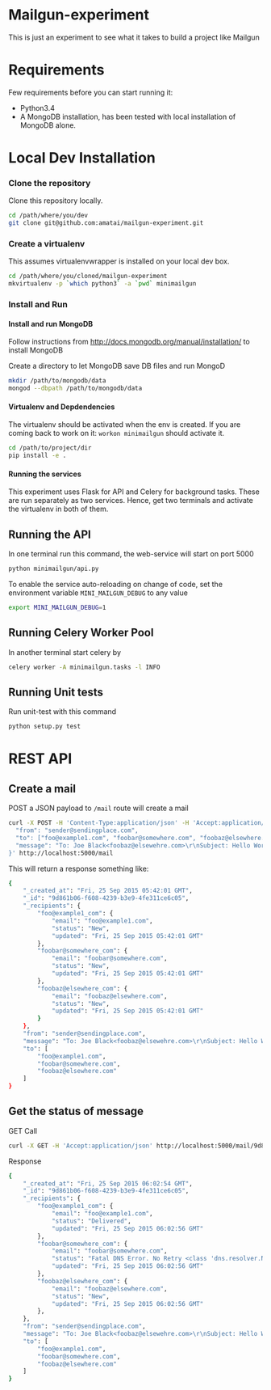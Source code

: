 Mailgun-experiment
==================

This is just an experiment to see what it takes to build a project like Mailgun

Requirements
============
Few requirements before you can start running it:

- Python3.4
- A MongoDB installation, has been tested with local installation of MongoDB alone.


Local Dev Installation
======================

### Clone the repository
Clone this repository locally.

```bash
cd /path/where/you/dev
git clone git@github.com:amatai/mailgun-experiment.git
```

### Create a virtualenv

This assumes virtualenvwrapper is installed on your local dev box.

```bash
cd /path/where/you/cloned/mailgun-experiment
mkvirtualenv -p `which python3` -a `pwd` minimailgun
```

### Install and Run

#### Install and run MongoDB

Follow instructions from http://docs.mongodb.org/manual/installation/ to install MongoDB

Create a directory to let MongoDB save DB files and run MongoD

```bash
mkdir /path/to/mongodb/data
mongod --dbpath /path/to/mongodb/data
```

#### Virtualenv and Depdendencies
The virtualenv should be activated when the env is created. If you are coming back to work on it: `workon minimailgun` should activate it.

```bash
cd /path/to/project/dir
pip install -e .
```

#### Running the services

This experiment uses Flask for API and Celery for background tasks. These are run separately as two services. Hence, get two terminals
and activate the virtualenv in both of them.

Running the API
---------------

In one terminal run this command, the web-service will start on port 5000

```bash
python minimailgun/api.py
```

To enable the service auto-reloading on change of code, set the environment variable `MINI_MAILGUN_DEBUG` to any value

```bash
export MINI_MAILGUN_DEBUG=1
```


Running Celery Worker Pool
--------------------------

In another terminal start celery by

```bash
celery worker -A minimailgun.tasks -l INFO
```

Running Unit tests
------------------

Run unit-test with this command

```bash
python setup.py test
```


REST API
========

Create a mail
--------------

POST a JSON payload to `/mail` route will create a mail

```bash
curl -X POST -H 'Content-Type:application/json' -H 'Accept:application/json' -d '{
  "from": "sender@sendingplace.com",
  "to": ["foo@example1.com", "foobar@somewhere.com", "foobaz@elsewhere.com"],
  "message": "To: Joe Black<foobaz@elsewehre.com>\r\nSubject: Hello World\r\nDate: Jan 01, 2020\r\nHello Joe,\r\nThis is a very important message from BabyGun.\r\n"
}' http://localhost:5000/mail
```

This will return a response something like:
```bash
{
    "_created_at": "Fri, 25 Sep 2015 05:42:01 GMT",
    "_id": "9d861b06-f608-4239-b3e9-4fe311ce6c05",
    "_recipients": {
        "foo@example1_com": {
            "email": "foo@example1.com",
            "status": "New",
            "updated": "Fri, 25 Sep 2015 05:42:01 GMT"
        },
        "foobar@somewhere_com": {
            "email": "foobar@somewhere.com",
            "status": "New",
            "updated": "Fri, 25 Sep 2015 05:42:01 GMT"
        },
        "foobaz@elsewhere_com": {
            "email": "foobaz@elsewhere.com",
            "status": "New",
            "updated": "Fri, 25 Sep 2015 05:42:01 GMT"
        }
    },
    "from": "sender@sendingplace.com",
    "message": "To: Joe Black<foobaz@elsewehre.com>\r\nSubject: Hello World\r\nDate: Jan 01, 2020\r\nHello Joe,\r\nThis is a very important message from BabyGun.\r\n",
    "to": [
        "foo@example1.com",
        "foobar@somewhere.com",
        "foobaz@elsewhere.com"
    ]
}
```

Get the status of message
-------------------------

GET Call

```bash
curl -X GET -H 'Accept:application/json' http://localhost:5000/mail/9d861b06-f608-4239-b3e9-4fe311ce6c05
```

Response
```bash
{
    "_created_at": "Fri, 25 Sep 2015 06:02:54 GMT",
    "_id": "9d861b06-f608-4239-b3e9-4fe311ce6c05",
    "_recipients": {
        "foo@example1_com": {
            "email": "foo@example1.com",
            "status": "Delivered",
            "updated": "Fri, 25 Sep 2015 06:02:56 GMT"
        },
        "foobar@somewhere_com": {
            "email": "foobar@somewhere.com",
            "status": "Fatal DNS Error. No Retry <class 'dns.resolver.NXDOMAIN'>",
            "updated": "Fri, 25 Sep 2015 06:02:56 GMT"
        },
        "foobaz@elsewhere_com": {
            "email": "foobaz@elsewhere.com",
            "status": "New",
            "updated": "Fri, 25 Sep 2015 06:02:56 GMT"
        },
    },
    "from": "sender@sendingplace.com",
    "message": "To: Joe Black<foobaz@elsewehre.com>\r\nSubject: Hello World\r\nDate: Jan 01, 2020\r\nHello Joe,\r\nThis is a very important message from BabyGun.\r\n",
    "to": [
        "foo@example1.com",
        "foobar@somewhere.com",
        "foobaz@elsewhere.com"
    ]
}
```
